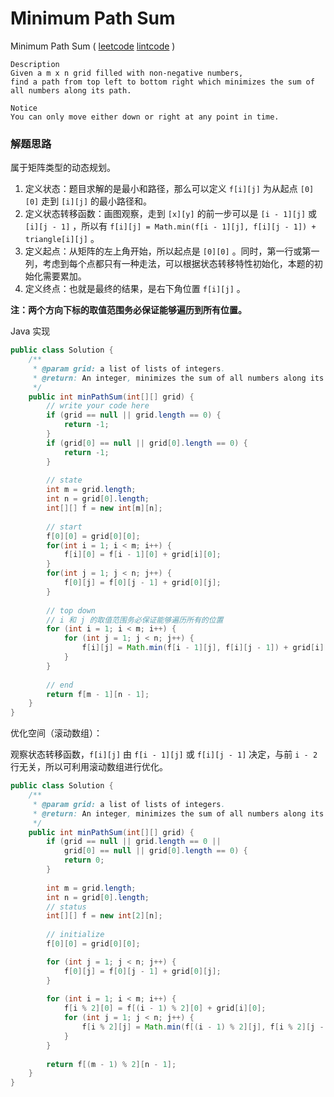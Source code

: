 # Minimum Path Sum

Minimum Path Sum  ( [leetcode]()  [lintcode](http://www.lintcode.com/en/problem/minimum-path-sum/) )

```
Description
Given a m x n grid filled with non-negative numbers, 
find a path from top left to bottom right which minimizes the sum of all numbers along its path.

Notice
You can only move either down or right at any point in time.
```



### 解题思路

属于矩阵类型的动态规划。

1. 定义状态：题目求解的是最小和路径，那么可以定义 `f[i][j]` 为从起点 `[0][0]` 走到 `[i][j]` 的最小路径和。
2. 定义状态转移函数：画图观察，走到 `[x][y]` 的前一步可以是 `[i - 1][j]` 或 `[i][j - 1]` ，所以有 `f[i][j] = Math.min(f[i - 1][j], f[i][j - 1]) + triangle[i][j]` 。
3. 定义起点：从矩阵的左上角开始，所以起点是 `[0][0]` 。同时，第一行或第一列，考虑到每个点都只有一种走法，可以根据状态转移特性初始化，本题的初始化需要累加。
4. 定义终点：也就是最终的结果，是右下角位置 `f[i][j]` 。

**注：两个方向下标的取值范围务必保证能够遍历到所有位置。**

Java 实现

```java
public class Solution {
    /**
     * @param grid: a list of lists of integers.
     * @return: An integer, minimizes the sum of all numbers along its path
     */
    public int minPathSum(int[][] grid) {
        // write your code here
        if (grid == null || grid.length == 0) {
            return -1;
        }
        if (grid[0] == null || grid[0].length == 0) {
            return -1;
        }
        
        // state
        int m = grid.length;
        int n = grid[0].length;
        int[][] f = new int[m][n];
        
        // start
        f[0][0] = grid[0][0];
        for(int i = 1; i < m; i++) {
            f[i][0] = f[i - 1][0] + grid[i][0];
        }
        for(int j = 1; j < n; j++) {
            f[0][j] = f[0][j - 1] + grid[0][j];
        }
        
        // top down
        // i 和 j 的取值范围务必保证能够遍历所有的位置
        for (int i = 1; i < m; i++) {
            for (int j = 1; j < n; j++) {
                f[i][j] = Math.min(f[i - 1][j], f[i][j - 1]) + grid[i][j];
            }
        }
        
        // end
        return f[m - 1][n - 1];
    }
}
```

优化空间（滚动数组）：

观察状态转移函数，`f[i][j]` 由 `f[i - 1][j]` 或 `f[i][j - 1]` 决定，与前 `i - 2` 行无关，所以可利用滚动数组进行优化。

```java
public class Solution {
    /**
     * @param grid: a list of lists of integers.
     * @return: An integer, minimizes the sum of all numbers along its path
     */
    public int minPathSum(int[][] grid) {
        if (grid == null || grid.length == 0 || 
            grid[0] == null || grid[0].length == 0) {
            return 0;        
        }
        
        int m = grid.length;
        int n = grid[0].length;
        // status
        int[][] f = new int[2][n];
        
        // initialize
        f[0][0] = grid[0][0];

        for (int j = 1; j < n; j++) {
            f[0][j] = f[0][j - 1] + grid[0][j];
        }
        
        for (int i = 1; i < m; i++) {
            f[i % 2][0] = f[(i - 1) % 2][0] + grid[i][0];
            for (int j = 1; j < n; j++) {
                f[i % 2][j] = Math.min(f[(i - 1) % 2][j], f[i % 2][j - 1]) + grid[i][j];
            }
        }
        
        return f[(m - 1) % 2][n - 1];
    }
}

```

